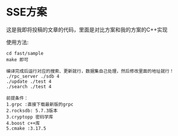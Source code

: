 # SSE方案

这是我即将投稿的文章的代码，里面是对比方案和我的方案的C++实现

使用方法:

```
cd fast/sample
make 即可

编译完成后运行对应的搜索、更新就行，数据集自己处理，然后修改里面的地址就行！
./rpc_server ./sdb 4
./update ./test 4
./search ./test 4

前提条件：
1.grpc :直接下载最新版的grpc
2.rocksdb: 5.7.3版本
3.cryptopp 密码学库
4.boost c++库
5.cmake :3.17.5
```

